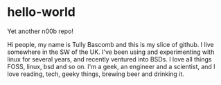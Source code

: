 # hello-world
Yet another n00b repo!

Hi people, my name is Tully Bascomb and this is my slice of github. I live somewhere in the SW of the UK. I've been using and experimenting with linux for several years, and recently ventured into BSDs.
I love all things FOSS, linux, bsd and so on. I'm a geek, an engineer and a scientist, and I love reading, tech, geeky things, brewing beer and drinking it.
